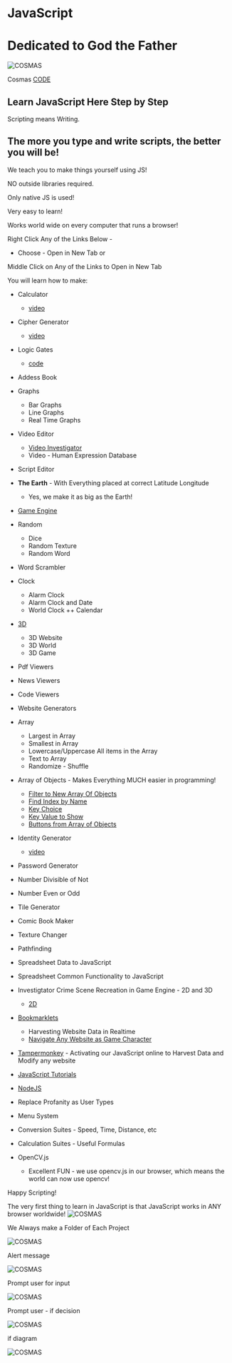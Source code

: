 # JavaScript

# Dedicated to God the Father

![COSMAS](https://collegeofscripting.weebly.com/uploads/6/4/4/8/64482293/college-sign_orig.gif)

Cosmas [CODE](https://github.com/christophertopalian)

## Learn JavaScript Here Step by Step

Scripting means Writing.

## The more you type and write scripts, the better you will be!

We teach you to make things yourself using JS!

NO outside libraries required.

Only native JS is used!

Very easy to learn!

Works world wide on every computer that runs a browser!


Right Click Any of the Links Below - 
  + Choose - Open in New Tab
or

Middle Click on Any of the Links to Open in New Tab

You will learn how to make:
+ Calculator
  + [video](https://twitter.com/CollegeOfScript/status/1607320247928868864)
  
+ Cipher Generator
  + [video](https://twitter.com/CollegeOfScript/status/1610700699846819857)

+ Logic Gates
  + [code](https://github.com/ChristopherTopalian/Topalian_JavaScript/tree/main/js_logic_gates)

+ Addess Book
+ Graphs
  + Bar Graphs
  + Line Graphs
  + Real Time Graphs
+ Video Editor
  + [Video Investigator](https://github.com/ChristopherTopalian/VideoInvestigator)
  + Video - Human Expression Database
+ Script Editor

+ **The Earth** - With Everything placed at correct Latitude Longitude
  + Yes, we make it as big as the Earth!
+ [Game Engine](https://github.com/ChristopherTopalian/Topalian-Game-Engine)
+ Random
  + Dice
  + Random Texture
  + Random Word
+ Word Scrambler
+ Clock
  + Alarm Clock
  + Alarm Clock and Date
  + World Clock
++ Calendar
+ [3D](https://github.com/ChristopherTopalian/Topalian_BabylonJS)
  + 3D Website
  + 3D World
  + 3D Game
+ Pdf Viewers
+ News Viewers
+ Code Viewers
+ Website Generators
+ Array
  + Largest in Array
  + Smallest in Array
  + Lowercase/Uppercase All items in the Array
  + Text to Array
  + Randomize - Shuffle
+ Array of Objects - Makes Everything MUCH easier in programming!
  + [Filter to New Array Of Objects](https://github.com/ChristopherTopalian/Topalian_JavaScript/tree/main/js_array_of_objects_filter_to_new_array_of_objects)
  + [Find Index by Name](https://github.com/ChristopherTopalian/Topalian_JavaScript/tree/main/js_array_of_objects_find_index_by_name)
  + [Key Choice](https://github.com/ChristopherTopalian/Topalian_JavaScript/tree/main/js_array_of_objects_key_choice)
  + [Key Value to Show](https://github.com/ChristopherTopalian/Topalian_JavaScript/tree/main/js_array_of_objects_key_value_to_show)
  + [Buttons from Array of Objects](https://github.com/ChristopherTopalian/Topalian_JavaScript/tree/main/js_buttons_create_from_array_of_objects)
+ Identity Generator
  + [video](https://twitter.com/CollegeOfScript/status/1610728273859809280)
+ Password Generator
+ Number Divisible of Not
+ Number Even or Odd
+ Tile Generator
+ Comic Book Maker
+ Texture Changer
+ Pathfinding
+ Spreadsheet Data to JavaScript
+ Spreadsheet Common Functionality to JavaScript
+ Investigtator Crime Scene Recreation in Game Engine - 2D and 3D
  + [2D](https://github.com/ChristopherTopalian/TopalianGameEngineDataNavigator)
+ [Bookmarklets](https://github.com/ChristopherTopalian/Topalian_JavaScript_Bookmarklets)
  + Harvesting Website Data in Realtime
  + [Navigate Any Website as Game Character](https://github.com/ChristopherTopalian/Topalian-Website-Game-Engine)
+ [Tampermonkey](https://github.com/ChristopherTopalian/Topalian_JavaScript_UserScripts) - Activating our JavaScript online to Harvest Data and Modify any website
+ [JavaScript Tutorials](https://github.com/ChristopherTopalian/Topalian_JavaScript)
+ [NodeJS](https://github.com/ChristopherTopalian/Topalian_Node.js)
+ Replace Profanity as User Types
+ Menu System
+ Conversion Suites - Speed, Time, Distance, etc
+ Calculation Suites - Useful Formulas
+ OpenCV.js
  - Excellent FUN - we use opencv.js in our browser, which means the world can now use opencv!

Happy Scripting!

The very first thing to learn in JavaScript is that JavaScript works in ANY browser worldwide!
![COSMAS](https://collegeofscripting.weebly.com/uploads/6/4/4/8/64482293/title_orig.png)

We Always make a Folder of Each Project

![COSMAS](https://collegeofscripting.weebly.com/uploads/6/4/4/8/64482293/002-how-to-make-new-folder_orig.png)

Alert message

![COSMAS](https://collegeofscripting.weebly.com/uploads/6/4/4/8/64482293/023-alert-nice-lkjel_orig.png)

Prompt user for input

![COSMAS](https://collegeofscripting.weebly.com/uploads/6/4/4/8/64482293/026-input-eljelkje_orig.png)

Prompt user - if decision

![COSMAS](https://collegeofscripting.weebly.com/uploads/6/4/4/8/64482293/028-prompt-using-if-1-lkj_orig.png)

if diagram

![COSMAS](https://pbs.twimg.com/media/Fk3q19HXwAA51HS?format=jpg&name=900x900)

